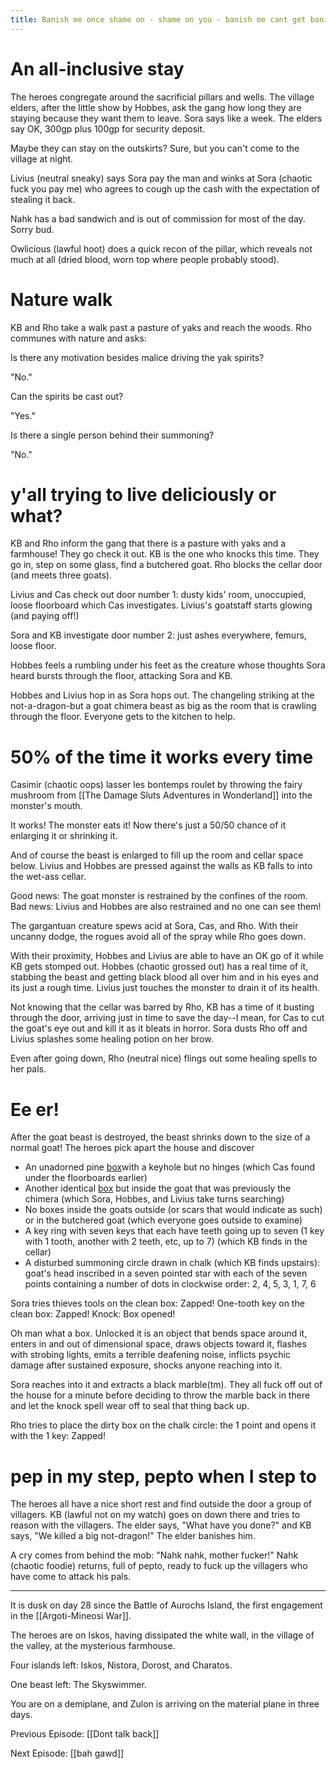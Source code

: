 ```yaml
---
title: Banish me once shame on - shame on you - banish me cant get banished again
---
```

# An all-inclusive stay
The heroes congregate around the sacrificial pillars and wells. The village elders, after the little show by Hobbes, ask the gang how long they are staying because they want them to leave. Sora says like a week. The elders say OK, 300gp plus 100gp for security deposit. 

Maybe they can stay on the outskirts? Sure, but you can't come to the village at night.

Livius (neutral sneaky) says Sora pay the man and winks at Sora (chaotic fuck you pay me) who agrees to cough up the cash with the expectation of stealing it back.

Nahk has a bad sandwich and is out of commission for most of the day. Sorry bud. 

Owlicious (lawful hoot) does a quick recon of the pillar, which reveals not much at all (dried blood, worn top where people probably stood).

# Nature walk
KB and Rho take a walk past a pasture of yaks and reach the woods. Rho communes with nature and asks:

Is there any motivation besides malice driving the yak spirits?

"No."

Can the spirits be cast out?

"Yes."

Is there a single person behind their summoning?

"No."

# y'all trying to live deliciously or what?
KB and Rho inform the gang that there is a pasture with yaks and a farmhouse! They go check it out. KB is the one who knocks this time. They go in, step on some glass, find a butchered goat. Rho blocks the cellar door (and meets three goats). 

Livius and Cas check out door number 1: dusty kids' room, unoccupied, loose floorboard which Cas investigates. Livius's goatstaff starts glowing (and paying off!)

Sora and KB investigate door number 2: just ashes everywhere, femurs, loose floor.

Hobbes feels a rumbling under his feet as the creature whose thoughts Sora heard bursts through the floor, attacking Sora and KB. 

Hobbes and Livius hop in as Sora hops out. The changeling striking at the not-a-dragon-but a goat chimera beast as big as the room that is crawling through the floor. Everyone gets to the kitchen to help. 
# 50% of the time it works every time
Casimir (chaotic oops) lasser les bontemps roulet by throwing the fairy mushroom from [[The Damage Sluts Adventures in Wonderland]] into the monster's mouth. 

It works! The monster eats it! Now there's just a 50/50 chance of it enlarging it or shrinking it. 

And of course the beast is enlarged to fill up the room and cellar space below. Livius and Hobbes are pressed against the walls as KB falls to into the wet-ass cellar. 

Good news: The goat monster is restrained by the confines of the room. Bad news: Livius and Hobbes are also restrained and no one can see them!

The gargantuan creature spews acid at Sora, Cas, and Rho. With their uncanny dodge, the rogues avoid all of the spray while Rho goes down. 

With their proximity, Hobbes and Livius are able to have an OK go of it while KB gets stomped out. Hobbes (chaotic grossed out) has a real time of it, stabbing the beast and getting black blood all over him and in his eyes and its just a rough time. Livius just touches the monster to drain it of its health. 

Not knowing that the cellar was barred by Rho, KB has a time of it busting through the door, arriving just in time to save the day--I mean, for Cas to cut the goat's eye out and kill it as it bleats in horror. Sora dusts Rho off and Livius splashes some healing potion on her brow.

Even after going down, Rho (neutral nice) flings out some healing spells to her pals. 

# Ee er!
After the goat beast is destroyed, the beast shrinks down to the size of a normal goat! The heroes pick apart the house and discover
- An unadorned pine [box](https://www.youtube.com/watch?v=iretrYBuC_0)with a keyhole but no hinges (which Cas found under the floorboards earlier)
- Another identical  [box](https://www.youtube.com/watch?v=4304T-7kow4)  but inside the goat that was previously the chimera (which Sora, Hobbes, and Livius take turns searching)
- No boxes inside the goats outside (or scars that would indicate as such) or in the butchered goat (which everyone goes outside to examine)
- A key ring with seven keys that each have teeth going up to seven (1 key with 1 tooth, another with 2 teeth, etc, up to 7) (which KB finds in the cellar)
- A disturbed summoning circle drawn in chalk (which KB finds upstairs): goat's head inscribed in a seven pointed star with each of the seven points containing a number of dots in clockwise order: 2, 4, 5, 3, 1, 7, 6

Sora tries thieves tools on the clean box: Zapped! One-tooth key on the clean box: Zapped! Knock: Box opened!

Oh man what a box. Unlocked it is an object that bends space around it, enters in and out of dimensional space, draws objects toward it, flashes with strobing lights, emits a terrible deafening noise, inflicts psychic damage after sustained exposure, shocks anyone reaching into it. 

Sora reaches into it and extracts a black marble(tm). They all fuck off out of the house for a minute before deciding to throw the marble back in there and let the knock spell wear off to seal that thing back up.

Rho tries to place the dirty box on the chalk circle: the 1 point and opens it with the 1 key: Zapped!

# pep in my step, pepto when I step to
The heroes all have a nice short rest and find outside the door a group of villagers. KB (lawful not on my watch) goes on down there and tries to reason with the villagers. The elder says, "What have you done?" and KB says, "We killed a big not-dragon!" The elder banishes him.

A cry comes from behind the mob: "Nahk nahk, mother fucker!" Nahk (chaotic foodie) returns, full of pepto, ready to fuck up the villagers who have come to attack his pals.

---
It is dusk on day 28 since the Battle of Aurochs Island, the first engagement in the [[Argoti-Mineosi War]].

The heroes are on Iskos, having dissipated the white wall, in the village of the valley, at the mysterious farmhouse.

Four islands left: Iskos, Nistora, Dorost, and Charatos.

One beast left: The Skyswimmer.

You are on a demiplane, and Zulon is arriving on the material plane in three days.

Previous Episode: [[Dont talk back]]

Next Episode: [[bah gawd]]